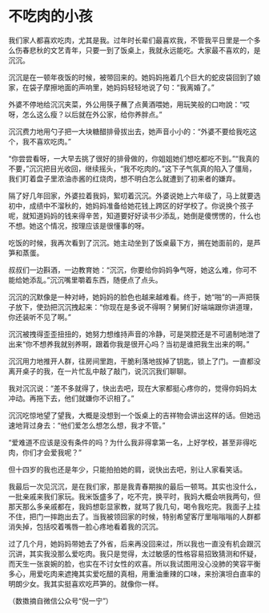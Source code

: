 # 不吃肉的小孩

我们家人都喜欢吃肉，尤其是我。过年时长辈们最喜欢我，不管我平日里是一个多么伤春悲秋的文艺青年，只要一到了饭桌上，我就永远能吃。大家最不喜欢的，是沉沉。 

沉沉是在一顿年夜饭的时候，被带回来的。她妈妈拖着几个巨大的蛇皮袋回到了娘家，在袋子摩擦地面的声响里，她妈妈轻轻地说了句：“我离婚了。” 

外婆不停地给沉沉夹菜，外公用筷子蘸了点黄酒喂她，用玩笑般的口吻說：“哎呀，怎么这么瘦？以后就在外公家，给你养胖点。” 

沉沉费力地用勺子把一大块糖醋排骨拔出去，她声音小小的：“外婆不要给我吃这个，我不喜欢吃肉。” 

“你尝尝看呀，一大早去挑了很好的排骨做的，你姐姐她们想吃都吃不到。”“我真的不要，”沉沉把目光收回，继续摇头，“我不吃肉的。”这下子气氛真的陷入了僵局，我们盯着盘子里浓油赤酱的红烧肉，想不明白怎么就遭到了初来者的嫌弃。 

隔了好几年回家，外婆拉着我妈，絮叨着沉沉。外婆说她上六年级了，马上就要选初中，成绩中不溜秋的，她妈妈准备给她花钱上跨区的好学校了。你说换个孩子呢，就知道妈妈的钱来得辛苦，知道要好好读书少添乱，她倒是傻愣愣的，什么也不想。她这个情况，按理应该是很懂事的呀。 

吃饭的时候，我再次看到了沉沉。她主动坐到了饭桌最下方，搁在她面前的，是芦笋和蒸蛋。 

叔叔们一边斟酒，一边教育她：“沉沉，你要给你妈妈争气呀，她这么难，你可不能给她添乱。”沉沉嘴里嚼着东西，随便点了点头。 

沉沉的沉默像是一种对峙，她妈妈的脸色也越来越难看。终于，她“啪”的一声把筷子放下，使劲把沉沉拽起来：“你现在是多说不得啊？舅舅们好端端跟你讲道理，你还装听不见了啊。” 

沉沉被拽得歪歪扭扭的，她努力想维持声音的冷静，可是哭腔还是不可遏制地泄了出来“你不想养我就别养啊，跟着你我是很开心吗？当初是谁把我生出来的啊。” 

沉沉用力地推开人群，往房间里跑，干脆利落地拔掉了钥匙，锁上了门。一直都没离开桌子的我，在一片忙乱中敲了敲门，说沉沉我们聊聊。 

我对沉沉说：“差不多就得了，快出去吧，现在大家都挺心疼你的，觉得你妈妈太冲动。再拖下去，他们就嫌你不识相了。” 

沉沉吃惊地望了望我，大概是没想到一个饭桌上的吉祥物会讲出这样的话。但她迅速地背过身去：“他们爱怎么想怎么想，我才不管。” 

“爱难道不应该是没有条件的吗？为什么我非得拿第一名，上好学校，甚至非得吃肉，你们才会爱我呢？” 

但十四岁的我也还是年少，只能拍拍她的肩，说快出去吧，别让人家看笑话。 

我最后一次见沉沉，是在我们家，那是我青春期挨的最后一顿骂。其实也没什么，一批亲戚来我们家玩。我米饭盛多了，吃不完，换平时，我妈大概会哄我两句，但那天那么多亲戚都在，我妈想彰显家教，就骂了我几句，喝令我吃完。我面子上挂不住，把门一摔跑出去了。当我被领回家的时候，特别希望客厅里嗡嗡嗡的人群都消失掉，包括咬着嘴唇一脸心疼地看着我的沉沉。 

过了几个月，她妈妈带她去了外省，后来再没回来过，所以我也一直没有机会跟沉沉讲，其实我没那么爱吃肉。我只是觉得，太过敏感的性格容易招致猜测和怀疑，而天生一张哀婉的脸，也实在不讨女性的欢喜。所以我试图用没心没肺的笑容平衡多心，用爱吃肉来遮掩其实爱吃醋的真相，用重油重辣的口味，来扮演坦白直率的明朗少女。我其实挺喜欢吃芦笋的。就像你一样。 

（数擞摘自微信公众号“倪一宁”）